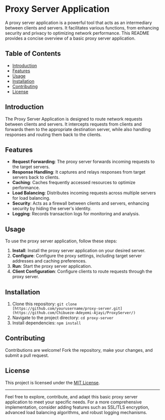 # Proxy Server Application

A proxy server application is a powerful tool that acts as an intermediary between clients and servers. It facilitates various functions, from enhancing security and privacy to optimizing network performance. This README provides a concise overview of a basic proxy server application.

## Table of Contents

- [Introduction](#introduction)
- [Features](#features)
- [Usage](#usage)
- [Installation](#installation)
- [Contributing](#contributing)
- [License](#license)

## Introduction

The Proxy Server Application is designed to route network requests between clients and servers. It intercepts requests from clients and forwards them to the appropriate destination server, while also handling responses and routing them back to the clients.

## Features

- **Request Forwarding**: The proxy server forwards incoming requests to the target servers.
- **Response Handling**: It captures and relays responses from target servers back to clients.
- **Caching**: Caches frequently accessed resources to optimize performance.
- **Load Balancing**: Distributes incoming requests across multiple servers for load balancing.
- **Security**: Acts as a firewall between clients and servers, enhancing security by hiding the server's identity.
- **Logging**: Records transaction logs for monitoring and analysis.

## Usage

To use the proxy server application, follow these steps:

1. **Install**: Install the proxy server application on your desired server.
2. **Configure**: Configure the proxy settings, including target server addresses and caching preferences.
3. **Run**: Start the proxy server application.
4. **Client Configuration**: Configure clients to route requests through the proxy server.

## Installation

1. Clone this repository: `git clone [https://github.com/yourusername/proxy-server.git](https://github.com/Chibueze-Adeyemi-Ajayi/ProxyServer/)`
2. Navigate to the project directory: `cd proxy-server`
3. Install dependencies: `npm install`

## Contributing

Contributions are welcome! Fork the repository, make your changes, and submit a pull request.

## License

This project is licensed under the [MIT License](LICENSE).

---

Feel free to explore, contribute, and adapt this basic proxy server application to meet your specific needs. For a more comprehensive implementation, consider adding features such as SSL/TLS encryption, advanced load balancing algorithms, and robust logging mechanisms.
